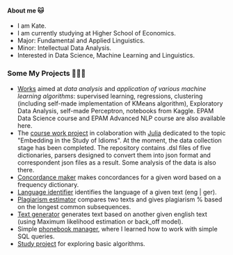 #### About me 🐱
- I am Kate.
- I am currently studying at Higher School of Economics.
- Major: Fundamental and Applied Linguistics.
- Minor: Intellectual Data Analysis.
- Interested in Data Science, Machine Learning and Linguistics.

### Some My Projects 👩🏻‍💻
- [Works](https://github.com/katearb/ipynb-projects) aimed at *data analysis* and *application of various machine learning algorithms*: supervised learning, regressions, clustering (including self-made implementation of KMeans algorithm), Exploratory Data Analysis, self-made Perceptron, notebooks from Kaggle. EPAM Data Science course and EPAM Advanced NLP course are also available here.
- The [course work project](https://github.com/katearb/idioms/tree/master) in colaboration with [Julia](https://github.com/juliakarabasova) dedicated to the topic "Embedding in the Study of Idioms". At the moment, the data collection stage has been completed. The repository contains .dsl files of five dictionaries, parsers designed to convert them into json format and correspondent json files as a result. Some analysis of the data is also there. 
- [Concordance maker](https://github.com/katearb/language_processing/tree/main/concordance_maker) makes concordances for a given word based on a frequency dictionary.
- [Language identifier](https://github.com/katearb/language_processing/tree/main/language_identifier) identifies the language of a given text (eng | ger).
- [Plagiarism estimator](https://github.com/katearb/language_processing/tree/main/plagiarism_estimator) compares two texts and gives plagiarism % based on the longest common subsequences.
- [Text generator](https://github.com/katearb/language_processing/tree/main/text_generator) generates text based on another given english text (using Maximum likelihood estimation or back_off model).
- Simple [phonebook manager](https://github.com/katearb/phonebook), where I learned how to work with simple SQL queries.
- [Study project](https://github.com/katearb/algorithms-python) for exploring basic algorithms.
